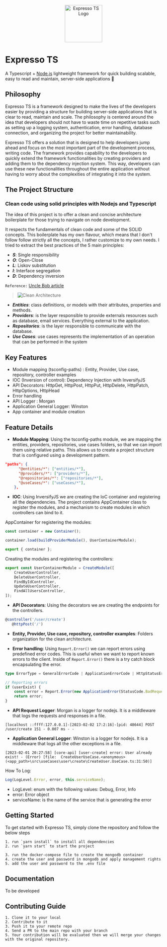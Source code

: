 <p align="center">
  <a href="https://expresso-ts.com/" target="blank"><img src="https://github.com/expressots/expressots/blob/main/media/alogo.png" width="120" alt="Expresso TS Logo" /></a>
</p>

# Expresso TS

A Typescript + [Node.js]("https://nodejs.org/en/") lightweight framework for quick building scalable, easy to read and maintain, server-side applications 🚀

## Philosophy

Expresso TS is a framework designed to make the lives of the developers easier by providing a structure for building server-side applications that is clear to read, maintain and scale. The philosophy is centered around the idea that developers should not have to waste time on repetitive tasks such as setting up a logging system, authentication, error handling, database connection, and organizing the project for better maintainability.

Expresso TS offers a solution that is designed to help developers jump ahead and focus on the most important part of the development process, writing code. The framework provides capability to the developers to quickly extend the framework functionalities by creating providers and adding them to the dependency injection system. This way, developers can use these new functionalities throughout the entire application without having to worry about the complexities of integrating it into the system.

## The Project Structure

### Clean code using solid principles with Nodejs and Typescript

The idea of this project is to offer a clean and concise architecture boilerplate for those trying to navigate on node development.

It respects the fundamentals of clean code and some of the SOLID concepts. This boilerplate has my own flavour, which means that I don't follow follow strictly all the concepts, I rather customize to my own needs. I tried to extract the best practices of the 5 main principles:

-   **_S_**: Single responsibility
-   **_O_**: Open-Close
-   **_L_**: Liskov substitution
-   **_I_**: Interface segregation
-   **_D_**: Dependency inversion

`Reference:` [Uncle Bob article](http://butunclebob.com/ArticleS.UncleBob.PrinciplesOfOod)

> ![Clean Architecture](https://github.com/rsaz/cleanArchitecture01/blob/main/media/CleanArchitecture.jpg)

-   **_Entities_**: class definitions, or models with their attributes, properties and methods.
-   **_Providers_**: is the layer responsible to provide externals resources such as database, email services. Everything external to the application.
-   **_Repositories_**: is the layer responsible to communicate with the database.
-   **_Use Cases_**: use cases represents the implementation of an operation that can be performed in the system

## Key Features

-   Module mapping (tsconfig-paths) : Entity, Provider, Use case, repository, controller examples
-   IOC (Inversion of control): Dependency Injection with InversifyJS
-   API Decorators: HttpGet, HttpPost, HttpPut, HttpDelete, HttpPatch, HttpOptions, HttpHead
-   Error handling
-   API Logger : Morgan
-   Application General Logger: Winston
-   App container and module creation

## Feature Details

-   **Module Mapping**: Using the tsconfig-paths module, we are mapping the entities, providers, repositories, use cases folders, so that we can import them using relative paths. This allows us to create a project structure that is configured using a development pattern.

```json
"paths": {
      "@entities/*": ["entities/*"],
      "@providers/*": ["providers/*"],
      "@repositories/*": ["repositories/*"],
      "@useCases/*": ["useCases/*"],
    },
```

-   **IOC**: Using InversifyJS we are creating the IoC container and registering all the dependencies. The project contains AppContainer class to register the modules, and a mechanism to create modules in which controllers can bind to it.

AppContainer for registering the modules:

```typescript
const container = new Container();

container.load(buildProviderModule(), UserContainerModule);

export { container };
```

Creating the modules and registering the controllers:

```typescript
export const UserContainerModule = CreateModule([
    CreateUserController,
    DeleteUserController,
    FindByIdController,
    UpdateUserController,
    FindAllUsersController,
]);
```

-   **API Decorators**: Using the decorators we are creating the endpoints for the controllers.

```typescript
@controller('/user/create')
   @httpPost('/')
```

-   **Entity, Provider, Use case, repository, controller examples**: Folders organization for the clean architecture.

-   **Error handling**: Using `Report.Error()` we can report errors using predefined error codes. This is useful when we want to report known errors to the client. Inside of `Report.Error()` there is a try catch block encapsulating the error.

```typescript
type ErrorType = GeneralErrorCode | ApplicationErrorCode | HttpStatusErrorCode;

// Reporting errors
if (userExist) {
    const error = Report.Error(new ApplicationError(StatusCode.BadRequest, "User already exist!"), "user-create");
    return error;
}
```

-   **API Request Logger**: Morgan is a logger for nodejs. It is a middleware that logs the requests and responses in a file.

```Text
[localhost ::ffff:127.0.0.1]-[2023-02-02 17:2:16]-[pid: 48644] POST /user/create 151 - 0.007 ms - -
```

-   **Application General Logger**: Winston is a logger for nodejs. It is a middleware that logs all the other exceptions in a file.

```Text
[2023-02-01 20:27:58] [core-api] [user-create] error: User already exist! - (Error) [file:  CreateUserUseCase.<anonymous> (<app_path>\src\useCases\user\create\CreateUser.UseCase.ts:31:50)]
```

How To Log:

```typescript
Log(LogLevel.Error, error, this.serviceName);
```

-   LogLevel: enum with the following values: Debug, Error, Info
-   error: Error object
-   serviceName: is the name of the service that is generating the error

## Getting Started

To get started with Expresso TS, simply clone the repository and follow the below steps

```
1. run `yarn install` to install all dependencies
2. run `yarn start` to start the project

3. run the docker-compose file to create the mongodb container
4. create the user and password in mongodb and apply management rights
5. add the user and password to the .env file
```

## Documentation

To be developed

## Contributing Guide

```
1. Clone it to your local
2. Contribute to it
3. Push it to your remote repo
4. Send a PR to the main repo with your branch
5. Your contribution will be evaluated then we will merge your changes with the original repository.
```

